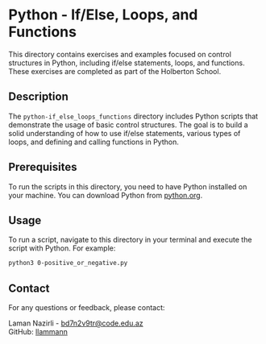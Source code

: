 # Python - If/Else, Loops, and Functions

This directory contains exercises and examples focused on control structures in Python, including if/else statements, loops, and functions. These exercises are completed as part of the Holberton School.

## Description

The `python-if_else_loops_functions` directory includes Python scripts that demonstrate the usage of basic control structures. The goal is to build a solid understanding of how to use if/else statements, various types of loops, and defining and calling functions in Python.

## Prerequisites

To run the scripts in this directory, you need to have Python installed on your machine. You can download Python from [python.org](https://www.python.org/downloads/).

## Usage

To run a script, navigate to this directory in your terminal and execute the script with Python. For example:

```bash
python3 0-positive_or_negative.py
```

## Contact

For any questions or feedback, please contact:

Laman Nazirli - bd7n2v9tr@code.edu.az <br>
GitHub: [llammann](https://github.com/llammann)

